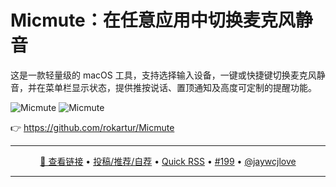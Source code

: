 Micmute：在任意应用中切换麦克风静音
===

这是一款轻量级的 macOS 工具，支持选择输入设备，一键或快捷键切换麦克风静音，并在菜单栏显示状态，提供推按说话、置顶通知及高度可定制的提醒功能。

<img alt="Micmute" src="https://github.com/user-attachments/assets/2b72222d-7a19-4e11-b1d9-89826beb81dd" />

<img alt="Micmute" src="https://github.com/user-attachments/assets/0f2613d0-65bc-4913-8763-91106daff886" />

👉 https://github.com/rokartur/Micmute

---

<p align="center">
<a href="https://github.com/rokartur/Micmute" target="_blank">🔗 查看链接</a> • 
<a href="https://github.com/jaywcjlove/quick-rss/issues/new/choose" target="_blank">投稿/推荐/自荐</a> • 
<a href="https://wangchujiang.com/quick-rss/feeds/index.html" target="_blank">Quick RSS</a> • 
<a href="https://github.com/jaywcjlove/quick-rss/issues/199" target="_blank">#199</a> • 
<a href="https://github.com/jaywcjlove" target="_blank">@jaywcjlove</a>
</p>

---
    